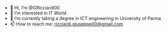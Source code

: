 - 👋 Hi, I’m @GRicciardi00
- 👀 I’m interested in IT World
- 🌱 I’m currently taking a degree in ICT engineering in University of Parma
- 📫 How to reach me: ricciardi.giuseppe00@gmail.com

<!---
GRicciardi00/GRicciardi00 is a ✨ special ✨ repository because its `README.md` (this file) appears on your GitHub profile.
You can click the Preview link to take a look at your changes.
--->
